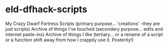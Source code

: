 # eld-dfhack-scripts
My Crazy Dwarf Fortress Scripts (primary purpose... 'creations' -they are just scripts)
Archive of things I've touched (secondary purpose... edits and internet paste-ins)
Archive of things I like (tertiary... or a rename of a script or a function shift away from how I crappily use it. Posterity!)
